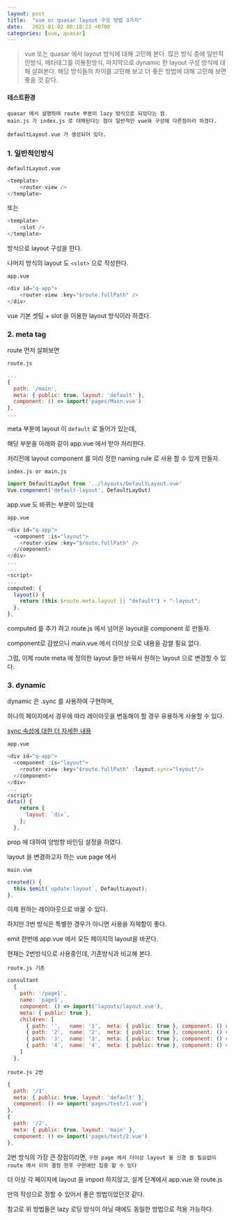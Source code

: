 ```yaml
---
layout: post
title:  "vue or quasar layout 구성 방법 3가지"
date:   2021-01-02 00:18:23 +0700
categories: [vue, quasar]
---
```

>vue 또는 quasar 에서 layout 방식에 대해 고민해 본다.
>많은 방식 중에 일반적인방식, 메타태그를 이용한방식, 마지막으로 dynamic 한 layout 구성 방식에 대해 살펴본다.
>해당 방식들의 차이를 고민해 보고 더 좋은 방법에 대해 고민해 보면 좋을 것 같다.

#### 테스트환경

```
quasar 에서 설명하여 route 부분이 lazy 방식으로 되있다는 점.
main.js 가 index.js 로 대체된다는 점이 일반적인 vue와 구성에 다른점이라 하겠다.

defaultLayout.vue 가 생성되어 있다.
```


### 1. 일반적인방식  

`defaultLayout.vue`
```javascript
<template>
	<router-view />
</template>
```

또는

```javascript
<template>
	<slot />
</template>
```

방식으로 layout 구성을 한다.

나머지 방식의 layout 도 `<slot>` 으로 작성한다.

`app.vue`
```javascript
<div id="q-app">
	<router-view :key="$route.fullPath" />
</div>
```
vue 기본 셋팅 + slot 을 이용한 layout 방식이라 하겠다.


### 2. meta tag

route 먼저 살펴보면


`route.js`
```javascript
...
{
  path: '/main',
  meta: { public: true, layout: 'default' },
  component: () => import('pages/Main.vue')
},
...
```


meta 부분에 layout 이 `default` 로 들어가 있는데,

해당 부분을 아래와 같이 app.vue 에서 받아 처리한다.

처리전에 layout component 를 미리 정한 naming rule 로 사용 할 수 있게 만들자.


`index.js or main.js`
```javascript
import DefaultLayOut from '../layouts/DefaultLayout.vue'
Vue.component('default-layout', DefaultLayOut)
```

app.vue 도 바뀌는 부분이 있는데

`app.vue`
```javascript
<div id="q-app">
  <component :is="layout">
    <router-view :key="$route.fullPath" />
  </component>
</div>
...
...
<script>
...
computed: {
  layout() {
    return (this.$route.meta.layout || "default") + "-layout";
  },
},
```

  
computed 를 추가 하고 route.js 에서 넘어온 layout을 component 로 만들자.

component로 감쌌으니 main.vue 에서 더이상 <DefaultLayout> 으로 내용을 감쌀 필요 없다.

그럼, 이제 route meta 에 정의한 layout 들만 바꿔서 원하는 layout 으로 변경할 수 있다.





### 3. dynamic

dynamic 은 .sync 를 사용하여 구현하며, 

하나의 페이지에서 경우에 따라 레이아웃을 변동해야 할 경우 유용하게 사용할 수 있다.

[sync 속성에 대한 더 자세한 내용](https://kr.vuejs.org/v2/guide/components-custom-events.html)  


`app.vue`  


  
```javascript
<div id="q-app">
  <component :is="layout">
    <router-view :key="$route.fullPath" :layout.sync="layout"/>
  </component>
</div>
...
<script>
data() {
    return {
      layout: `div`,
    };
  },
```

prop 에 대하여 양방향 바인딩 설정을 하였다.

layout 을 변경하고자 하는 vue page 에서

`main.vue`
```javascript
created() {
  this.$emit(`update:layout`, DefaultLayout);
},
```

이제 원하는 레이아웃으로 바꿀 수 있다.

하지만 3번 방식은 특별한 경우가 아니면 사용을 자제함이 좋다.

emit 한번에 app.vue 에서 모든 페이지의 layout을 바꾼다.

현재는 2번방식으로 사용중인데, 기존방식과 비교해 본다.

`route.js 기존`
```javascript
consultant
  {
    path: '/page1',
    name: 'page1',
    component: () => import('layouts/layout.vue'),
    meta: { public: true },
    children: [
      { path: '',   name: '1',  meta: { public: true }, component: () => import('pages/test/1.vue') },
      { path: '2',  name: '2',  meta: { public: true }, component: () => import('pages/test/2.vue') },
      { path: '3',  name: '3',  meta: { public: true }, component: () => import('pages/test/3.vue') },
      { path: '4',  name: '4',  meta: { public: true }, component: () => import('pages/test/4.vue') },
    ]
  },
```

`route.js 2번`
```javascript
{
  path: '/1',
  meta: { public: true, layout: 'default' },
  component: () => import('pages/test/1.vue')
},
{
  path: '/2',
  meta: { public: true, layout: 'main' },
  component: () => import('pages/test/2.vue')
},
```

2번 방식의 가장 큰 장점이라면, `구현 page 에서 더이상 layout 을 신경 쓸 필요없이 route 에서 이미 결정 한후 구현에만 집중 할 수 있다` 

더 이상 각 페이지에 layout 을 import 하지않고, 설계 단계에서 app.vue 와 route.js 

만의 작성으로 정할 수 있어서 좋은 방법이었던것 같다.

참고로 위 방법들은 lazy 로딩 방식이 아닐 때에도 동일한 방법으로 적용 가능하다. 




